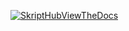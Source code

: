 
[![SkriptHubViewTheDocs](http://skripthub.net/static/addon/ViewTheDocsButton.png)](http://skripthub.net/docs/?addon=Skitch)
